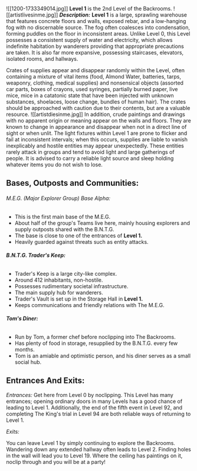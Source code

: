![[1200-1733349014.jpg]]
**Level 1** is the 2nd Level of the Backrooms.
![[artistlivesinme.jpg]]
***Description:***
**Level 1** is a large, sprawling warehouse that features concrete floors and walls, exposed rebar, and a low-hanging fog with no discernable source. The fog often coalesces into condensation, forming puddles on the floor in inconsistent areas. Unlike Level 0, this Level possesses a consistent supply of water and electricity, which allows indefinite habitation by wanderers providing that appropriate precautions are taken. It is also far more expansive, possessing staircases, elevators, isolated rooms, and hallways.

Crates of supplies appear and disappear randomly within the Level, often containing a mixture of vital items (food, Almond Water, batteries, tarps, weaponry, clothing, medical supplies) and nonsensical objects (assorted car parts, boxes of crayons, used syringes, partially burned paper, live mice, mice in a catatonic state that have been injected with unknown substances, shoelaces, loose change, bundles of human hair). The crates should be approached with caution due to their contents, but are a valuable resource.
![[artistdiesinme.jpg]]
In addition, crude paintings and drawings with no apparent origin or meaning appear on the walls and floors. They are known to change in appearance and disappear when not in a direct line of sight or when unlit. The light fixtures within Level 1 are prone to flicker and fail at inconsistent intervals; when this occurs, supplies are liable to vanish inexplicably and hostile entities may appear unexpectedly. These entities rarely attack in groups and tend to avoid light and large gatherings of people. It is advised to carry a reliable light source and sleep holding whatever items you do not wish to lose.
## Bases, Outposts and Communities:
###### *M.E.G. (Major Explorer Group) Base Alpha:*

- This is the first main base of the M.E.G.
- About half of the group's Teams live here, mainly housing explorers and supply outposts shared with the B.N.T.G.
- The base is close to one of the entrances of **Level 1.**
- Heavily guarded against threats such as entity attacks.

###### ***B.N.T.G. Trader's Keep:***

- Trader's Keep is a large city-like complex.
- Around 412 inhabitants, non-hostile.
- Possesses rudimentary societal infrastructure.
- The main supply hub for wanderers.
- Trader's Vault is set up in the Storage Hall in **Level 1.**
- Keeps communications and friendly relations with The M.E.G.

###### ***Tom's Diner:***

- Run by Tom, a former chef before noclipping into The Backrooms.
- Has plenty of food in storage, resupplied by the B.N.T.G. every few months.
- Tom is an amiable and optimistic person, and his diner serves as a small social hub.

## Entrances And Exits:

*Entrances:* 
Get here from Level 0 by noclipping. This Level has many entrances; opening ordinary doors in many Levels has a good chance of leading to Level 1. Additionally, the end of the fifth event in Level 92, and completing The King's trial in Level 94 are both reliable ways of returning to Level 1.

*Exits:*

You can leave Level 1 by simply continuing to explore the Backrooms. Wandering down any extended hallway often leads to Level 2. Finding holes in the wall will lead you to Level 19. Where the ceiling has paintings on it, noclip through and you will be at a party!

